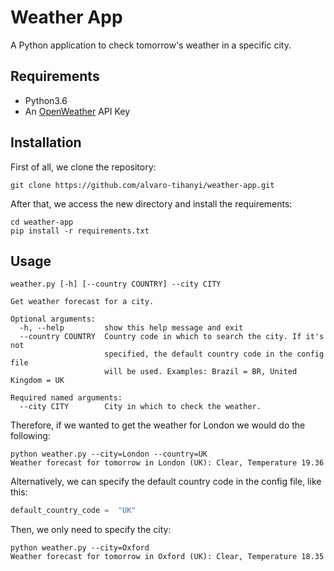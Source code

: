# Weather App

A Python application to check tomorrow's weather in a specific city.

## Requirements
* Python3.6
* An [OpenWeather](https://openweathermap.org/) API Key

## Installation
First of all, we clone the repository:

    git clone https://github.com/alvaro-tihanyi/weather-app.git
After that, we access the new directory and install the requirements:
  
    cd weather-app
    pip install -r requirements.txt


## Usage


    weather.py [-h] [--country COUNTRY] --city CITY
    
    Get weather forecast for a city.
    
    Optional arguments:
      -h, --help         show this help message and exit
      --country COUNTRY  Country code in which to search the city. If it's not
                         specified, the default country code in the config file
                         will be used. Examples: Brazil = BR, United Kingdom = UK
    
    Required named arguments:
      --city CITY        City in which to check the weather.

Therefore, if we wanted to get the weather for London we would do the following:

    python weather.py --city=London --country=UK
    Weather forecast for tomorrow in London (UK): Clear, Temperature 19.36

Alternatively,  we can specify the default country code in the config file, like this:
```python
default_country_code =  "UK"
````
Then, we only need to specify the city:

    python weather.py --city=Oxford
    Weather forecast for tomorrow in Oxford (UK): Clear, Temperature 18.35
